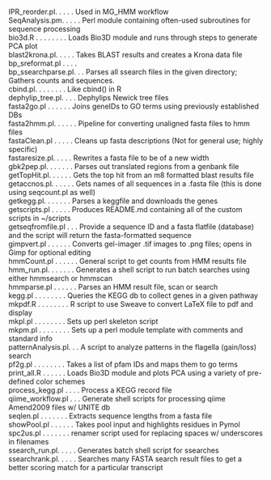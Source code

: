 IPR_reorder.pl. . . . . Used in MG_HMM workflow <br>
SeqAnalysis.pm. . . . . Perl module containing often-used subroutines for sequence processing<br>
bio3d.R . . . . . . . . Loads Bio3D module and runs through steps to generate PCA plot<br>
blast2krona.pl. . . . . Takes BLAST results and creates a Krona data file <br>
bp_sreformat.pl . . . . <br>
bp_ssearchparse.pl. . . Parses all ssearch files in the given directory; Gathers counts and sequences.<br>
cbind.pl. . . . . . . . Like cbind() in R <br>
dephylip_tree.pl. . . . Dephylips Newick tree files<br>
fasta2go.pl . . . . . . Joins geneIDs to GO terms using previously established DBs <br>
fasta2hmm.pl. . . . . . Pipeline for converting unaligned fasta files to hmm files<br>
fastaClean.pl . . . . . Cleans up fasta descriptions (Not for general use; highly specific) <br>
fastaresize.pl. . . . . Rewrites a fasta file to be of a new width<br>
gbk2pep.pl. . . . . . . Parses out translated regions from a genbank file<br>
getTopHit.pl. . . . . . Gets the top hit from an m8 formatted blast results file <br>
getaccnos.pl. . . . . . Gets names of all sequences in a .fasta file (this is done using seqcount.pl as well)<br>
getkegg.pl. . . . . . . Parses a keggfile and downloads the genes <br>
getscripts.pl . . . . . Produces README.md containing all of the custom scripts in ~/scripts<br>
getseqfromfile.pl . . . Provide a sequence ID and a fasta flatfile (database) and the script will return the fasta-formatted sequence<br>
gimpvert.pl . . . . . . Converts gel-imager .tif images to .png files; opens in Gimp for optional editing<br>
hmmCount.pl . . . . . . General script to get counts from HMM results file <br>
hmm_run.pl. . . . . . . Generates a shell script to run batch searches using either hmmsearch or hmmscan<br>
hmmparse.pl . . . . . . Parses an HMM result file, scan or search<br>
kegg.pl . . . . . . . . Queries the KEGG db to collect genes in a given pathway<br>
mkpdf.R . . . . . . . . R script to use Sweave to convert LaTeX file to pdf and display<br>
mkpl.pl . . . . . . . . Sets up perl skeleton script<br>
mkpm.pl . . . . . . . . Sets up a perl module template with comments and standard info<br>
patternAnalysis.pl. . . A script to analyze patterns in the flagella (gain/loss) search<br>
pf2g.pl . . . . . . . . Takes a list of pfam IDs and maps them to go terms<br>
print_all.R . . . . . . Loads Bio3D module and plots PCA using a variety of pre-defined color schemes<br>
process_kegg.pl . . . . Process a KEGG record file<br>
qiime_workflow.pl . . . Generate shell scripts for processing qiime Amend2009 files w/ UNITE db <br>
seqlen.pl . . . . . . . Extracts sequence lengths from a fasta file<br>
showPool.pl . . . . . . Takes pool input and highlights residues in Pymol<br>
spc2us.pl . . . . . . . renamer script used for replacing spaces w/ underscores in filenames<br>
ssearch_run.pl. . . . . Generates batch shell script for ssearches<br>
ssearchrank.pl. . . . . Searches many FASTA search result files to get a better scoring match for a particular transcript<br>
